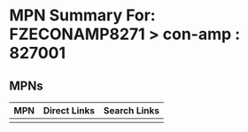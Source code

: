 



# MPN Summary For: FZECONAMP8271 > con-amp : 827001

## MPNs
  

|MPN|Direct Links|Search Links|
| :--- | :--- | :--- |
||||
